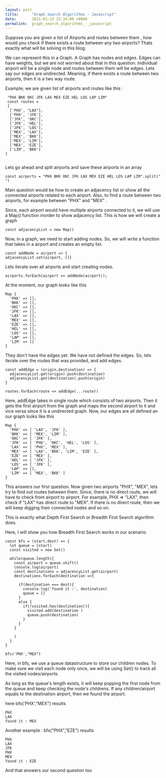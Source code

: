 ```yaml
---
layout: post
title:      "Graph Search Algorithms - Javascript"
date:       2021-03-13 23:34:09 +0000
permalink:  graph_search_algorithms_-_javascript
---
```




Suppose you are given a list of Airports and routes between them ,  how would you check if there exists a route between any two airports? Thats exactly what will be solving in this blog. 


We can represent this in a Graph. A Graph has nodes and edges. Edges can have weights, but we are not worried about that in this question. Individual airport will be a single node and routes between them will be edges. Lets say our edges are undirected. Meaning, if there exists a route between two airports, then it is a two way route. 

Example; we are given list of airports and routes like this : 

```
 "PHX BKK OKC JFK LAX MEX EZE HEL LOS LAP LIM"
 const routes = 
 [ 
  ['PHX', "LAX"], 
  ['PHX', 'JFK'],
  ['JFK', 'OKC'],
  ['JFK', 'HEL'],
  ['JFK', 'LOS'],
  ['MEX', 'LAX'],
  ['MEX', 'BKK'],
  ['MEX', 'LIM'],
  ['MEX', 'EZE'],
  ['LIM', 'BKK']
]
 
```

Lets go ahead and split airports and save these airports in an array

```
const airports = "PHX BKK OKC JFK LAX MEX EZE HEL LOS LAP LIM".split(" ")
```


Main question would be how to create an adjacency list or show all the connected airports related to each airport. 
Also, to find a route between two airports, for example between "PHX" and "MEX" . 


Since, each airport would have multiple airports connected to it, we will use a Map() function inorder to show adjacency list. This is how we will create a graph

```
const adjacencyList = new Map()
```

Now, in a graph, we need to start adding nodes. So, we will write a function that takes in a airport and creates an empty list.

```
const addNode = airport => {
adjacencyList.set(airport, []}
```

Lets iterate over all airports and start creating nodes.
```
airports.forEach(airport => addNode(airport));
```

At the moment, our graph looks like this 
```
Map {
  'PHX' => [],
  'BKK' => [],
  'OKC' => [],
  'JFK' => [],
  'LAX' => [],
  'MEX' => [],
  'EZE' => [],
  'HEL' => [],
  'LOS' => [],
  'LAP' => [],
  'LIM' => []
}

```

They don't have the edges yet. We have not defined the edges. So, lets iterate over the routes that was provided, and add edges. 

```
const addEdge = (origin,destination) => {
  adjacencyList.get(origin).push(destination)
  adjacencyList.get(destination).push(origin)
}

routes.forEach(route => addEdge(...route))
```

Here, addEdge takes in single route which consists of two airports. Then it gets the first airport from the graph and maps the second airport to it and vice versa since it is a undirected graph. Now, our edges are all defined an our graph looks like this
```
Map {
  'PHX' => [ 'LAX', 'JFK' ],
  'BKK' => [ 'MEX', 'LIM' ],
  'OKC' => [ 'JFK' ],
  'JFK' => [ 'PHX', 'OKC', 'HEL', 'LOS' ],
  'LAX' => [ 'PHX', 'MEX' ],
  'MEX' => [ 'LAX', 'BKK', 'LIM', 'EZE' ],
  'EZE' => [ 'MEX' ],
  'HEL' => [ 'JFK' ],
  'LOS' => [ 'JFK' ],
  'LAP' => [],
  'LIM' => [ 'MEX', 'BKK' ]
}
```

This answers our first question.  Now given two airports "PHX", "MEX", lets try to find out routes between them. Since, there is no direct route, we will have to check from airport to airport. For example, PHX => "LAX", then check if "LAX" has direct route to "MEX". If there is no direct route, then we will keep digging their connected nodes and so on. 

This is exactly what Depth First Search or Breadth First Search algorithm does. 

Here, I will show you how Breadth First Search works in our scenario. 

```
const bfs = (start,dest) => {
  let queue = [start]
  const visited = new Set()

  while(queue.length){
    const airport = queue.shift()
    console.log(airport)
    const destinations = adjacencyList.get(airport)
    destinations.forEach(destination =>{
      
      if(destination === dest){
        console.log('found it :', destination)
        queue = []
      }
      else {
        if(!visited.has(destination)){
          visited.add(destination )
          queue.push(destination)
        }
      }
    }

    )
  }
}

bfs('PHX',"MEX")
```

Here, in bfs, we use a queue datastructure to store our children nodes. To make sure we visit each node only once, we will be using Set() to track all the visited nodes/airports. 

As long as the queue's length exists, it will keep popping the first node from the queue and keep checking the node's childrens. If any children/airport equals to the destination airport, then we found the airport.

here bfs('PHX',"MEX") results
```
PHX
LAX
found it : MEX
```

Another example : bfs("PHX","EZE") results
```
PHX
LAX
JFK
PHX
MEX
found it : EZE
```

And that answers our second question too

